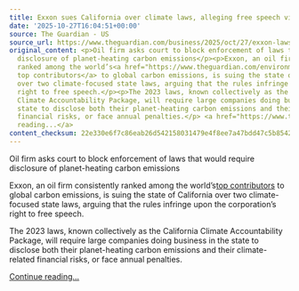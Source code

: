 ```yaml
---
title: Exxon sues California over climate laws, alleging free speech violations
date: '2025-10-27T16:04:51+00:00'
source: The Guardian - US
source_url: https://www.theguardian.com/business/2025/oct/27/exxon-lawsuit-california-climate-emissions
original_content: <p>Oil firm asks court to block enforcement of laws that would require
  disclosure of planet-heating carbon emissions</p><p>Exxon, an oil firm consistently
  ranked among the world’s<a href="https://www.theguardian.com/environment/2019/oct/09/revealed-20-firms-third-carbon-emissions">
  top contributors</a> to global carbon emissions, is suing the state of California
  over two climate-focused state laws, arguing that the rules infringe upon the corporation’s
  right to free speech.</p><p>The 2023 laws, known collectively as the California
  Climate Accountability Package, will require large companies doing business in the
  state to disclose both their planet-heating carbon emissions and their climate-related
  financial risks, or face annual penalties.</p> <a href="https://www.theguardian.com/business/2025/oct/27/exxon-lawsuit-california-climate-emissions">Continue
  reading...</a>
content_checksum: 22e330e6f7c86eab26d542158031479e4f8ee7a47bdd47c5b8542abc42f9e5b7
---
```


Oil firm asks court to block enforcement of laws that would require disclosure of planet-heating carbon emissions

Exxon, an oil firm consistently ranked among the world’s[top contributors](https://www.theguardian.com/environment/2019/oct/09/revealed-20-firms-third-carbon-emissions) to global carbon emissions, is suing the state of California over two climate-focused state laws, arguing that the rules infringe upon the corporation’s right to free speech.

The 2023 laws, known collectively as the California Climate Accountability Package, will require large companies doing business in the state to disclose both their planet-heating carbon emissions and their climate-related financial risks, or face annual penalties.

 [Continue reading...](https://www.theguardian.com/business/2025/oct/27/exxon-lawsuit-california-climate-emissions)